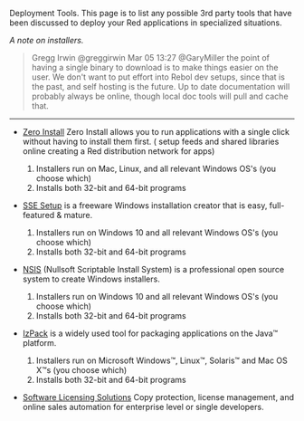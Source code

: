 Deployment Tools.
This page is to list any possible 3rd party tools that have been discussed to deploy your Red applications in specialized situations.
  
  
_A note on installers._
  
  

> Gregg Irwin @greggirwin Mar 05 13:27
> @GaryMiller the point of having a single binary to download is to make things easier on the user. We don't want to put effort into Rebol dev setups, since that is the past, and self hosting is the future. Up to date documentation will probably always be online, though local doc tools will pull and cache that.



***



* [Zero Install](https://0install.de/downloads/) Zero Install allows you to run applications with a single click without having to install them first. (  setup feeds and shared libraries online creating a Red distribution network for apps)
    1. Installers run on Mac, Linux, and all relevant Windows OS's (you choose which)
    1. Installs both 32-bit and 64-bit programs



* [SSE Setup](http://www.ssesetup.com/) is a freeware Windows installation creator that is easy, full-featured & mature.

    1. Installers run on Windows 10 and all relevant Windows OS's (you choose which)
    1. Installs both 32-bit and 64-bit programs


* [NSIS](https://nsis.sourceforge.io/Main_Page) (Nullsoft Scriptable Install System) is a professional open source system to create Windows installers.


    1. Installers run on Windows 10 and all relevant Windows OS's (you choose which)
    1. Installs both 32-bit and 64-bit programs

* [IzPack](http://izpack.org/) is a widely used tool for packaging applications on the Java™ platform.

    1. Installers run on Microsoft Windows™, Linux™, Solaris™ and Mac OS X™s (you choose which)
    1. Installs both 32-bit and 64-bit programs


* [Software Licensing Solutions](https://www.softwarekey.com/) Copy protection, license management, and online sales automation for enterprise level or single developers.
